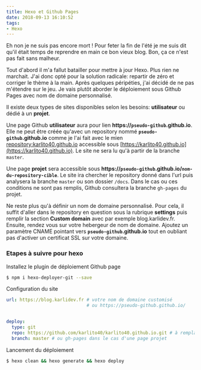 ```yaml
---
title: Hexo et Github Pages
date: 2018-09-13 16:10:52
tags:
- Hexo
---
```


Eh non je ne suis pas encore mort ! Pour feter la fin de l'été je me suis dit qu'il était
temps de reprendre en main ce bon vieux blog. Bon, ça ce n'est pas fait sans malheur.

Tout d'abord il m'a fallut batailler pour mettre à jour Hexo. Plus rien ne marchait. J'ai donc
opté pour la solution radicale: repartir de zéro et corriger le thème à la main. Après quelques péripéties, j'ai décidé de ne pas m'étendre sur le jeu. Je vais plutôt aborder le déploiement sous Github Pages avec nom de domaine personnalisé.

Il existe deux types de sites disponibles selon les besoins: **utilisateur** ou dédié à un **projet**.

Une page Github **utilisateur** aura pour lien **https://`pseudo-github`.github.io**. Elle ne peut être créée qu'avec un repository nommé **`pseudo-github`.github.io** comme je l'ai fait avec le mien [repository:karlito40.github.io](https://github.com/karlito40/karlito40.github.io) accessible sous [https://karlito40.github.io](https://karlito40.github.io). Le site ne sera lu qu'à partir de la branche `master`.

Une page **projet** sera accessible sous **https://`pseudo-github`.github.io/`nom-du-repository-cible`**. Le site ira chercher le repository donné dans l'url puis analysera la branche `master` ou son dossier `/docs`. Dans le cas ou ces conditions ne sont pas remplis, Github consultera la branche `gh-pages` du projet.

Ne reste plus qu'à définir un nom de domaine personnalisé. Pour cela, il suffit d'aller dans le repository en question sous la rubrique **settings** puis remplir la section **Custom domain** avec par exemple blog.karlidev.fr. Ensuite, rendez vous sur votre hebergeur de nom de domaine. Ajoutez un paramètre CNAME pointant vers **`pseudo-github`.github.io** tout en oubliant pas d'activer un certificat SSL sur votre domaine.

### Etapes à suivre pour hexo

Installez le plugin de déploiement Github page

``` bash
$ npm i hexo-deployer-git --save
```

Configuration du site

``` yml
url: https://blog.karlidev.fr # votre nom de domaine customisé
                              # ou https://pseudo-github.github.io/


deploy:
  type: git
  repo: https://github.com/karlito40/karlito40.github.io.git # à remplacer par le votre
  branch: master # ou gh-pages dans le cas d'une page projet
```

Lancement du déploiement

``` bash
$ hexo clean && hexo generate && hexo deploy
```
